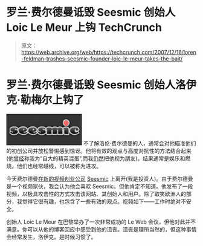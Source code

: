 # 罗兰·费尔德曼诋毁 Seesmic 创始人 Loic Le Meur 上钩 TechCrunch

> 原文：<https://web.archive.org/web/https://techcrunch.com/2007/12/16/loren-feldman-trashes-seesmic-founder-loic-le-meur-takes-the-bait/>

# 罗兰·费尔德曼诋毁 Seesmic 创始人洛伊克·勒梅尔上钩了

[![](img/a1e1010760b08f6e6e5adee85202d94c.png)](https://web.archive.org/web/20221209114954/http://www.seesmic.com/) 不了解洛伦·费尔德曼的人，通常会对他瞄准他们的初创公司并放松警惕感到惊讶。他将有效的观点与高度对抗性的方法结合起来(他[曾经](https://web.archive.org/web/20221209114954/http://www.veoh.com/videos/e148711H3DemmBg?s=swf&p1=148711)称我为“自大的精英混蛋”,而我[仍然](https://web.archive.org/web/20221209114954/http://www.crunchnotes.com/?p=403)把他视为朋友)。结果通常是娱乐和燃烧。他们也经常越线，可以被称为进攻。

今天费尔德曼[在新的视频创业公司](https://web.archive.org/web/20221209114954/http://www.1938media.com/seesmic-review/) [Seesmic](https://web.archive.org/web/20221209114954/http://www.seesmic.com/) 上离开(我是投资人)。由于费尔德曼是一个视频家伙，我会认为他会喜欢 Seesmic。但他肯定不知道。他发布了一段视频，以极具攻击性的方式攻击该网站、其创始人和用户。除了取笑欧洲人的部分，我觉得它很有趣，也包含了一些有效的观点。视频如下——工作时绝对不安全。

创始人 Loic Le Meur 在巴黎举办了一次非常成功的 Le Web 会议，但他对此并不满意。你可以从他的博客回应中感受到他的沮丧。沮丧是理所当然的，但这种事情会经常发生，洛伊克。是时候习惯了。